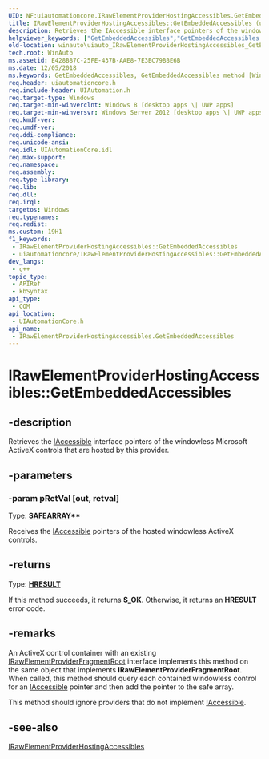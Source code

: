 ```yaml
---
UID: NF:uiautomationcore.IRawElementProviderHostingAccessibles.GetEmbeddedAccessibles
title: IRawElementProviderHostingAccessibles::GetEmbeddedAccessibles (uiautomationcore.h)
description: Retrieves the IAccessible interface pointers of the windowless Microsoft ActiveX controls that are hosted by this provider.
helpviewer_keywords: ["GetEmbeddedAccessibles","GetEmbeddedAccessibles method [Windows Accessibility]","GetEmbeddedAccessibles method [Windows Accessibility]","IRawElementProviderHostingAccessibles interface","IRawElementProviderHostingAccessibles interface [Windows Accessibility]","GetEmbeddedAccessibles method","IRawElementProviderHostingAccessibles.GetEmbeddedAccessibles","IRawElementProviderHostingAccessibles::GetEmbeddedAccessibles","uiautomationcore/IRawElementProviderHostingAccessibles::GetEmbeddedAccessibles","winauto.uiauto_IRawElementProviderHostingAccessibles_GetEmbeddedAccessibles"]
old-location: winauto\uiauto_IRawElementProviderHostingAccessibles_GetEmbeddedAccessibles.htm
tech.root: WinAuto
ms.assetid: E428B87C-25FE-437B-AAE8-7E3BC79BBE6B
ms.date: 12/05/2018
ms.keywords: GetEmbeddedAccessibles, GetEmbeddedAccessibles method [Windows Accessibility], GetEmbeddedAccessibles method [Windows Accessibility],IRawElementProviderHostingAccessibles interface, IRawElementProviderHostingAccessibles interface [Windows Accessibility],GetEmbeddedAccessibles method, IRawElementProviderHostingAccessibles.GetEmbeddedAccessibles, IRawElementProviderHostingAccessibles::GetEmbeddedAccessibles, uiautomationcore/IRawElementProviderHostingAccessibles::GetEmbeddedAccessibles, winauto.uiauto_IRawElementProviderHostingAccessibles_GetEmbeddedAccessibles
req.header: uiautomationcore.h
req.include-header: UIAutomation.h
req.target-type: Windows
req.target-min-winverclnt: Windows 8 [desktop apps \| UWP apps]
req.target-min-winversvr: Windows Server 2012 [desktop apps \| UWP apps]
req.kmdf-ver: 
req.umdf-ver: 
req.ddi-compliance: 
req.unicode-ansi: 
req.idl: UIAutomationCore.idl
req.max-support: 
req.namespace: 
req.assembly: 
req.type-library: 
req.lib: 
req.dll: 
req.irql: 
targetos: Windows
req.typenames: 
req.redist: 
ms.custom: 19H1
f1_keywords:
 - IRawElementProviderHostingAccessibles::GetEmbeddedAccessibles
 - uiautomationcore/IRawElementProviderHostingAccessibles::GetEmbeddedAccessibles
dev_langs:
 - c++
topic_type:
 - APIRef
 - kbSyntax
api_type:
 - COM
api_location:
 - UIAutomationCore.h
api_name:
 - IRawElementProviderHostingAccessibles.GetEmbeddedAccessibles
---
```


# IRawElementProviderHostingAccessibles::GetEmbeddedAccessibles


## -description

Retrieves the <a href="https://docs.microsoft.com/windows/desktop/api/oleacc/nn-oleacc-iaccessible">IAccessible</a> interface pointers of the windowless Microsoft ActiveX controls that are hosted by this provider.

## -parameters

### -param pRetVal [out, retval]

Type: <b><a href="/windows/win32/api/oaidl/ns-oaidl-safearray">SAFEARRAY</a>**</b>

Receives the <a href="https://docs.microsoft.com/windows/desktop/api/oleacc/nn-oleacc-iaccessible">IAccessible</a> pointers of the hosted windowless ActiveX controls.

## -returns

Type: <b><a href="https://docs.microsoft.com/windows/desktop/WinProg/windows-data-types">HRESULT</a></b>

If this method succeeds, it returns <b xmlns:loc="http://microsoft.com/wdcml/l10n">S_OK</b>. Otherwise, it returns an <b xmlns:loc="http://microsoft.com/wdcml/l10n">HRESULT</b> error code.

## -remarks

An ActiveX control container with an existing <a href="https://docs.microsoft.com/windows/desktop/api/uiautomationcore/nn-uiautomationcore-irawelementproviderfragmentroot">IRawElementProviderFragmentRoot</a> interface implements this method on the same object that implements <b>IRawElementProviderFragmentRoot</b>.  When called, this method should query each contained windowless control for an <a href="https://docs.microsoft.com/windows/desktop/api/oleacc/nn-oleacc-iaccessible">IAccessible</a> pointer and then add the pointer  to the safe array.  



This method should ignore providers that do not implement <a href="https://docs.microsoft.com/windows/desktop/api/oleacc/nn-oleacc-iaccessible">IAccessible</a>.

## -see-also

<a href="https://docs.microsoft.com/windows/desktop/api/uiautomationcore/nn-uiautomationcore-irawelementproviderhostingaccessibles">IRawElementProviderHostingAccessibles</a>

